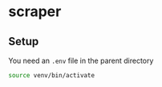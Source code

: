 # scraper

## Setup

You need an `.env` file in the parent directory

```bash
source venv/bin/activate
````
